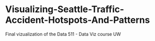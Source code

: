# Visualizing-Seattle-Traffic-Accident-Hotspots-And-Patterns
Final vizualization of the Data 511 - Data Viz course UW
